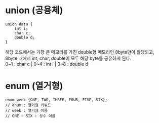 # union (공용체)
```
union data {
    int i;
    char c;
    double d;
}
```    
해당 코드에서는 가장 큰 메모리를 가진 double형 메모리인 8byte만이 할당되고,    
8byte 내에서 int, char, double이 모두 해당 byte를 공유하게 된다.    
0\~1 : char c | 0\~4 : int i | 0\~8 : double d


# enum (열거형)
```
enum week {ONE, TWO, THREE, FOUR, FIVE, SIX};
// enum : 열거형 키워드
// week : 열거형 이름
// ONE ~ SIX : 상수 이름
```